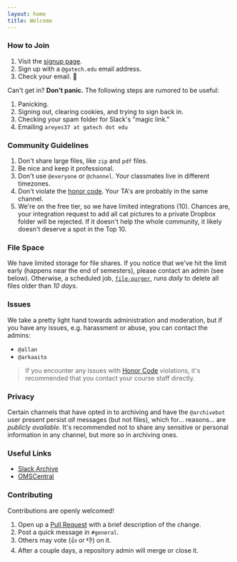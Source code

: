 ```yaml
---
layout: home
title: Welcome
---
```


### How to Join

1. Visit the [signup page](https://omscs-study.slack.com/signup).
2. Sign up with a `@gatech.edu` email address.
3. Check your email. :tada:

Can't get in? **Don't panic.** The following steps are rumored to be useful:

1. Panicking.
2. Signing out, clearing cookies, and trying to sign back in.
3. Checking your spam folder for Slack's "magic link."
4. Emailing `areyes37 at gatech dot edu`

### Community Guidelines

1. Don't share large files, like `zip` and `pdf` files.
2. Be nice and keep it professional.
3. Don't use `@everyone` or `@channel`. Your classmates live in different timezones.
4. Don't violate the [honor code](https://policylibrary.gatech.edu/student-affairs/academic-honor-code). Your TA's are probably in the same channel.
5. We're on the free tier, so we have limited integrations (10). Chances are, your integration request to add all cat pictures to a private Dropbox folder will be rejected. If it doesn't help the whole community, it likely doesn't deserve a spot in the Top 10.

### File Space

We have limited storage for file shares. If you notice that we've hit the limit early (happens near the end of semesters), please contact an admin (see below). Otherwise, a scheduled job, [`file-purger`](https://github.com/omscs-study/file-purger), runs *daily* to delete all files older than *10 days*.

### Issues

We take a pretty light hand towards administration and moderation, but if you
have any issues, e.g. harassment or abuse, you can contact the admins:

- `@allan`
- `@arkaaito`

> If you encounter any issues with [Honor Code](https://policylibrary.gatech.edu/student-affairs/academic-honor-code) violations, it's recommended that you contact your course staff directly.

### Privacy

Certain channels that have opted in to archiving and have the `@archivebot` user present persist _all_ messages (but not files), which for... reasons... are *publicly available*. It's recommended not to share any sensitive or personal information in any channel, but more so in archiving ones.

### Useful Links

- [Slack Archive](https://omscs-study.slackarchive.io)
- [OMSCentral](https://omscentral.com)

### Contributing

Contributions are openly welcomed!

1. Open up a [Pull Request](https://github.com/omscs-study/omscs-study.github.io/pull/new/master) with a brief description of the change.
2. Post a quick message in `#general`.
3. Others may vote (:thumbsup: or :thumbsdown:) on it.
4. After a couple days, a repository admin will merge or close it.
